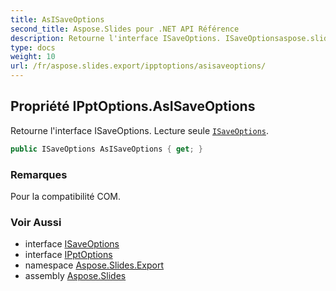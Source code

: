 ```yaml
---
title: AsISaveOptions
second_title: Aspose.Slides pour .NET API Référence
description: Retourne l'interface ISaveOptions. ISaveOptionsaspose.slides.export/lire uniquement.
type: docs
weight: 10
url: /fr/aspose.slides.export/ipptoptions/asisaveoptions/
---
```


## Propriété IPptOptions.AsISaveOptions

Retourne l'interface ISaveOptions. Lecture seule [`ISaveOptions`](../../isaveoptions).

```csharp
public ISaveOptions AsISaveOptions { get; }
```

### Remarques

Pour la compatibilité COM.

### Voir Aussi

* interface [ISaveOptions](../../isaveoptions)
* interface [IPptOptions](../../ipptoptions)
* namespace [Aspose.Slides.Export](../../ipptoptions)
* assembly [Aspose.Slides](../../../)

<!-- NE PAS MODIFIER : généré par xmldocmd pour Aspose.Slides.dll -->